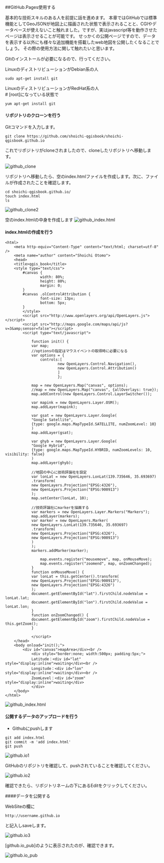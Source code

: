 ﻿##GitHub.Pages使用する

基本的な技術スキルのある人を前提に話を進めます。
本章ではGitHubでは標準機能としてGeoJSONが地図上に描画された状態で表示されることと、CGIやデータベースが使えないこと触れました。ですが、実はjavascript等を動作させたページは表示させることが可能です。
せっかくの公開ページですので、データを表示する以外にも様々な追加機能を搭載したweb地図を公開したくなることでしょう。
その際の使用方法に関して触れたいと思います。

Gitのインストールが必要になるので、行ってください。

LinuxのディストリビューションがDebian系の人
```
sudo apt-get install git
```

LinuxのディストリビューションがRedHat系の人  
\# [root]になっている状態で

```
yum apt-get install git
```
#### リポジトリのクローンを行う

Gitコマンドを入力します。
```
git clone https://github.com/shoichi-qgisbook/shoichi-qgisbook.github.io
```
これでリポジトリがcloneされましたので、cloneしたリポジトリへ移動します。

![github_clone](./img/5-2-1-7.png)

リポジトリへ移動したら、空のindex.htmlファイルを作成します。次に、ファイルが作成されたことを確認します。

```
cd shoichi-qgisbook.github.io/
touch index.html
ls
```

![github_clone2](./img/5-2-1-8.png)

空のindex.htmlの中身を作成します
![github_index.html](./img/5-2-1-9.png)

#### index.htmlの作成を行う

```
<html>
	<meta http-equiv="Content-Type" content="text/html; charset=utf-8" />
	<meta name="author" content="Shoichi Otomo">
	<head>
	<title>qgis_book</title>
	<style type="text/css">
		#canvas {
				width: 80%;
				height: 80%;
				margin: 0;
		}
		#canvas .olControlAttribution {
				font-size: 13px;
				bottom: 5px;
		}
		</style>
		<script src="http://www.openlayers.org/api/OpenLayers.js"></script>
		<script src="http://maps.google.com/maps/api/js?v=3&amp;sensor=false"></script>
		<script type="text/javascript">

			function init() {
			var map;
			//optionsの指定はマウスイベントの取得時に必要になる
			var options = {
				controls:[
						new OpenLayers.Control.Navigation(),
						new OpenLayers.Control.Attribution()
						]
						};

			map = new OpenLayers.Map("canvas", options);
			//map = new OpenLayers.Map("canvas", {allOverlays: true});
			map.addControl(new OpenLayers.Control.LayerSwitcher());

			var mapink = new OpenLayers.Layer.OSM();
			map.addLayer(mapink);

			var gsat = new OpenLayers.Layer.Google(
			"Google Satellite",
			{type: google.maps.MapTypeId.SATELLITE, numZoomLevel: 10}
			)
			map.addLayer(gsat);

			var ghyb = new OpenLayers.Layer.Google(
			"Google Hybrid",
			{type: google.maps.MapTypeId.HYBRID, numZoomLevels: 10, visibility: false}
			)
			map.addLayer(ghyb);

			//地図の中心に技術評論社を設定
			var lonLat = new OpenLayers.LonLat(139.735646, 35.693697)
			.transform(
			new OpenLayers.Projection("EPSG:4326"),
			new OpenLayers.Projection("EPSG:900913")
			);
			map.setCenter(lonLat, 10);

			//技術評論社にmarkerを描画する
			var markers = new OpenLayers.Layer.Markers("Markers");
			map.addLayer(markers);
			var marker = new OpenLayers.Marker(
			new OpenLayers.LonLat(139.735646, 35.693697)
			.transform(
			new OpenLayers.Projection("EPSG:4326"),
			new OpenLayers.Projection("EPSG:900913")
			)
			);
			markers.addMarker(marker);

				map.events.register("mousemove", map, onMouseMove);
				map.events.register("zoomend", map, onZoomChanged);
			}
			function onMouseMove() {
			var lonLat = this.getCenter().transform(
			new OpenLayers.Projection("EPSG:900913"),
			new OpenLayers.Projection("EPSG:4326")
			);
			document.getElementById("lat").firstChild.nodeValue = lonLat.lat;
			document.getElementById("lon").firstChild.nodeValue = lonLat.lon;
			}
			function onZoomChanged() {
			document.getElementById("zoom").firstChild.nodeValue = this.getZoom();
			}

			</script>
	</head>
	<body onload="init();">
		<div id="canvas">mapArea</div><br />
			<div style="border:none; width:500px; padding:5px;">
			Latitude：<div id="lat" style="display:inline">waiting</div><br />
			Longitude：<div id="lon" style="display:inline">waiting</div><br />
			ZoomLevel：<div id="zoom" style="display:inline">waiting</div>
			</div>
	</body>
</html>
```
![github_index.html](./img/5-2-1-10.png)

#### 公開するデータのアップロードを行う

- Githubにpushします

```
git add index.html
git commit -m 'add index.html'
git push
```
![github.io1](./img/5-2-1-11.png)

GitHubのリポジトリを確認して、pushされていることを確認してください。

![github.io2](./img/5-2-1-12.png)

確認できたら、リポジトリネームの下にあるEditをクリックしてください。

####データを公開する 

WebSiteの欄に
```
http://username.github.io
```
と記入しsaveします。

![github.io3](./img/5-2-1-13.png)

[github.io_pub]のように表示されたのが、確認できます。

![github.io_pub](./img/5-2-1-14.png)
